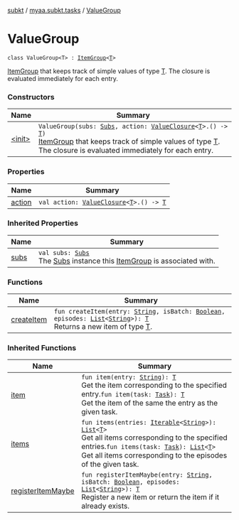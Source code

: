 [subkt](../../index.md) / [myaa.subkt.tasks](../index.md) / [ValueGroup](./index.md)

# ValueGroup

`class ValueGroup<T> : `[`ItemGroup`](../-item-group/index.md)`<`[`T`](index.md#T)`>`

[ItemGroup](../-item-group/index.md) that keeps track of simple values of type [T](index.md#T).
The closure is evaluated immediately for each entry.

### Constructors

| Name | Summary |
|---|---|
| [&lt;init&gt;](-init-.md) | `ValueGroup(subs: `[`Subs`](../-subs/index.md)`, action: `[`ValueClosure`](../-value-closure/index.md)`<`[`T`](index.md#T)`>.() -> `[`T`](index.md#T)`)`<br>[ItemGroup](../-item-group/index.md) that keeps track of simple values of type [T](index.md#T). The closure is evaluated immediately for each entry. |

### Properties

| Name | Summary |
|---|---|
| [action](action.md) | `val action: `[`ValueClosure`](../-value-closure/index.md)`<`[`T`](index.md#T)`>.() -> `[`T`](index.md#T) |

### Inherited Properties

| Name | Summary |
|---|---|
| [subs](../-item-group/subs.md) | `val subs: `[`Subs`](../-subs/index.md)<br>The [Subs](../-subs/index.md) instance this [ItemGroup](../-item-group/index.md) is associated with. |

### Functions

| Name | Summary |
|---|---|
| [createItem](create-item.md) | `fun createItem(entry: `[`String`](https://kotlinlang.org/api/latest/jvm/stdlib/kotlin/-string/index.html)`, isBatch: `[`Boolean`](https://kotlinlang.org/api/latest/jvm/stdlib/kotlin/-boolean/index.html)`, episodes: `[`List`](https://kotlinlang.org/api/latest/jvm/stdlib/kotlin.collections/-list/index.html)`<`[`String`](https://kotlinlang.org/api/latest/jvm/stdlib/kotlin/-string/index.html)`>): `[`T`](index.md#T)<br>Returns a new item of type [T](../-item-group/index.md#T). |

### Inherited Functions

| Name | Summary |
|---|---|
| [item](../-item-group/item.md) | `fun item(entry: `[`String`](https://kotlinlang.org/api/latest/jvm/stdlib/kotlin/-string/index.html)`): `[`T`](../-item-group/index.md#T)<br>Get the item corresponding to the specified entry.`fun item(task: `[`Task`](https://docs.gradle.org/current/javadoc/org/gradle/api/Task.html)`): `[`T`](../-item-group/index.md#T)<br>Get the item of the same the entry as the given task. |
| [items](../-item-group/items.md) | `fun items(entries: `[`Iterable`](https://kotlinlang.org/api/latest/jvm/stdlib/kotlin.collections/-iterable/index.html)`<`[`String`](https://kotlinlang.org/api/latest/jvm/stdlib/kotlin/-string/index.html)`>): `[`List`](https://kotlinlang.org/api/latest/jvm/stdlib/kotlin.collections/-list/index.html)`<`[`T`](../-item-group/index.md#T)`>`<br>Get all items corresponding to the specified entries.`fun items(task: `[`Task`](https://docs.gradle.org/current/javadoc/org/gradle/api/Task.html)`): `[`List`](https://kotlinlang.org/api/latest/jvm/stdlib/kotlin.collections/-list/index.html)`<`[`T`](../-item-group/index.md#T)`>`<br>Get all items corresponding to the episodes of the given task. |
| [registerItemMaybe](../-item-group/register-item-maybe.md) | `fun registerItemMaybe(entry: `[`String`](https://kotlinlang.org/api/latest/jvm/stdlib/kotlin/-string/index.html)`, isBatch: `[`Boolean`](https://kotlinlang.org/api/latest/jvm/stdlib/kotlin/-boolean/index.html)`, episodes: `[`List`](https://kotlinlang.org/api/latest/jvm/stdlib/kotlin.collections/-list/index.html)`<`[`String`](https://kotlinlang.org/api/latest/jvm/stdlib/kotlin/-string/index.html)`>): `[`T`](../-item-group/index.md#T)<br>Register a new item or return the item if it already exists. |
